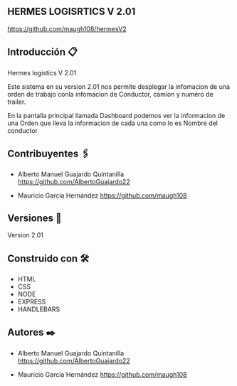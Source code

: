 ## HERMES LOGISRTICS V 2.01

https://github.com/maugh108/hermesV2

## Introducción 📋
Hermes logistics V 2.01

Este sistema en su version 2.01 nos permite desplegar la infomacion de una orden de trabajo conla infomacion de Conductor, camion y numero de trailer.

En la pantalla principal llamada Dashboard podemos ver la informacion de una Orden que lleva la informacion de cada una como lo es Nombre del conductor 



## Contribuyentes 🖇️

* Alberto Manuel Guajardo Quintanilla 
  https://github.com/AlbertoGuajardo22
 
* Mauricio García Hernández
   https://github.com/maugh108

## Versiones 📌
Version 2.01

## Construido con 🛠️
* HTML
* CSS
* NODE
* EXPRESS
* HANDLEBARS

## Autores ✒️
* Alberto Manuel Guajardo Quintanilla 
  https://github.com/AlbertoGuajardo22
 
* Mauricio García Hernández
   https://github.com/maugh108

